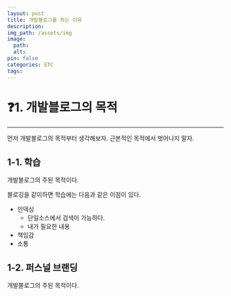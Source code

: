 ```yaml
---
layout: post
title: 개발블로그를 하는 이유
description:
img_path: /assets/img
image:
  path:
  alt:
pin: false
categories: ETC
tags:
---
```


# ❓1. 개발블로그의 목적

<hr/>

먼저 개발블로그의 목적부터 생각해보자.
근본적인 목적에서 벗어나지 말자.

## 1-1. 학습

개발블로그의 주된 목적이다.

블로깅을 같이하면 학습에는 다음과 같은 이점이 있다.

- 인덱싱
  - 단일소스에서 검색이 가능하다.
  - 내가 필요한 내용
- 책임감
- 소통

## 1-2. 퍼스널 브랜딩

개발블로그의 주된 목적이다.
